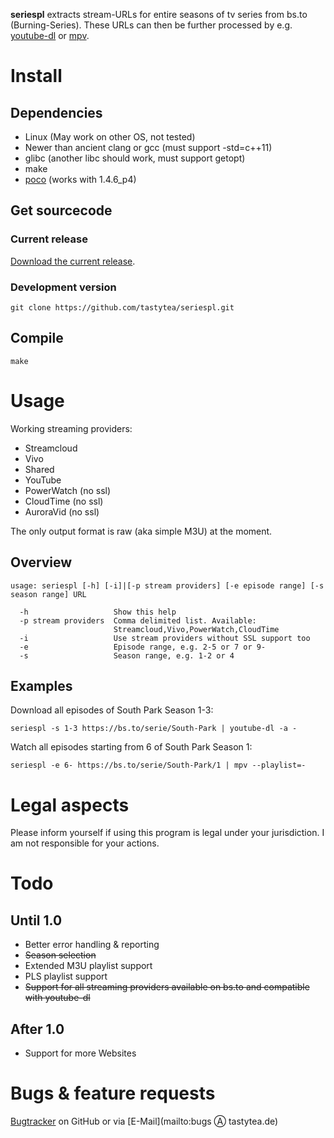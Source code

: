 **seriespl** extracts stream-URLs for entire seasons of tv series from bs.to (Burning-Series). These URLs can then be further processed by e.g. [youtube-dl](https://rg3.github.com/youtube-dl/) or [mpv](https://mpv.io/).

# Install
## Dependencies
 * Linux (May work on other OS, not tested)
 * Newer than ancient clang or gcc (must support -std=c++11)
 * glibc (another libc should work, must support getopt)
 * make
 * [poco](http://pocoproject.org/) (works with 1.4.6_p4)

## Get sourcecode
### Current release
[Download the current release](https://github.com/tastytea/seriespl/releases).

### Development version
    git clone https://github.com/tastytea/seriespl.git

## Compile
    make

# Usage
Working streaming providers:
 * Streamcloud
 * Vivo
 * Shared
 * YouTube
 * PowerWatch (no ssl)
 * CloudTime (no ssl)
 * AuroraVid (no ssl)

The only output format is raw (aka simple M3U) at the moment.

## Overview
    usage: seriespl [-h] [-i]|[-p stream providers] [-e episode range] [-s season range] URL
    
      -h                   Show this help
      -p stream providers  Comma delimited list. Available:
                           Streamcloud,Vivo,PowerWatch,CloudTime
      -i                   Use stream providers without SSL support too
      -e                   Episode range, e.g. 2-5 or 7 or 9-
      -s                   Season range, e.g. 1-2 or 4

## Examples
Download all episodes of South Park Season 1-3:

    seriespl -s 1-3 https://bs.to/serie/South-Park | youtube-dl -a -

Watch all episodes starting from 6 of South Park Season 1:

    seriespl -e 6- https://bs.to/serie/South-Park/1 | mpv --playlist=-

# Legal aspects
Please inform yourself if using this program is legal under your jurisdiction. I am not responsible for your actions.


# Todo
## Until 1.0
 * Better error handling & reporting
 * ~~Season selection~~
 * Extended M3U playlist support
 * PLS playlist support
 * ~~Support for all streaming providers available on bs.to and compatible with youtube-dl~~

## After 1.0
 * Support for more Websites

# Bugs & feature requests
[Bugtracker](https://github.com/tastytea/seriespl/issues) on GitHub or via [E-Mail](mailto:bugs Ⓐ tastytea.de)
